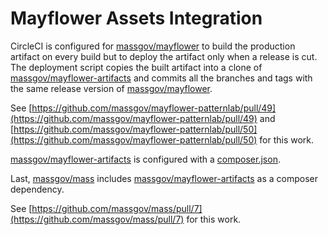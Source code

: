 # Mayflower Assets Integration

CircleCI is configured for [massgov/mayflower](https://github.com/massgov/mayflower) to build the production artifact on every build but to deploy the artifact only when a release is cut. The deployment script copies the built artifact into a clone of [massgov/mayflower-artifacts](https://github.com/massgov/mayflower-artifacts) and commits all the branches and tags with the same release version of [massgov/mayflower](https://github.com/massgov/mayflower).

See [https://github.com/massgov/mayflower-patternlab/pull/49](https://github.com/massgov/mayflower-patternlab/pull/49) and [https://github.com/massgov/mayflower-patternlab/pull/50](https://github.com/massgov/mayflower-patternlab/pull/50) for this work.

[massgov/mayflower-artifacts](https://github.com/massgov/mayflower-artifacts) is configured with a [composer.json](https://github.com/massgov/mayflower-artifacts/blob/master/composer.json).

Last, [massgov/mass](https://github.com/massgov/mass) includes [massgov/mayflower-artifacts](https://github.com/massgov/mayflower-artifacts) as a composer dependency.

See [https://github.com/massgov/mass/pull/7](https://github.com/massgov/mass/pull/7) for this work.
